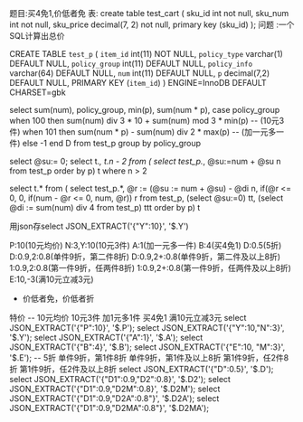 

题目:买4免1,价低者免
表:
create table test_cart (
	sku_id int not null,
	sku_num int not null,
	sku_price decimal(7, 2) not null,
	primary key (sku_id)
);
问题 :一个SQL计算出总价




CREATE TABLE `test_p` (
  `item_id` int(11) NOT NULL,
  `policy_type` varchar(1) DEFAULT NULL,
  `policy_group` int(11) DEFAULT NULL,
  `policy_info` varchar(64) DEFAULT NULL,
  `num` int(11) DEFAULT NULL,
  `p` decimal(7,2) DEFAULT NULL,
  PRIMARY KEY (`item_id`)
) ENGINE=InnoDB DEFAULT CHARSET=gbk






select sum(num), policy_group, min(p), sum(num * p),
case policy_group 
when 100 then sum(num) div 3 * 10 + sum(num) mod 3 * min(p) -- (10元3件)
when 101 then sum(num * p) - sum(num) div 2 * max(p) -- (加一元多一件)
else -1 end D
from test_p group by policy_group






select @su:= 0;
select t.*, t.n - 2 from (
select test_p.*, @su:=num + @su n from test_p order by p) t where n > 2




select t.* from (
select test_p.*, @r := (@su := num + @su) - @di  n, if(@r <= 0, 0, if(num - @r <= 0, num, @r)) r from test_p, 
(select @su:=0) tt, (select @di := sum(num) div 4 from test_p) ttt order by p) t





用json存select JSON_EXTRACT('{"Y":10}', '$.Y')


P:10(10元均价)
N:3,Y:10(10元3件)
A:1(加一元多一件)
B:4(买4免1)
D:0.5(5折)
D:0.9,2:0.8(单件9折，第二件8折)
D:0.9,2+:0.8(单件9折，第二件及以上8折)
1:0.9,2:0.8(第一件9折，任两件8折)
1:0.9,2+:0.8(第一件9折，任两件及以上8折)
E:10,-3(满10元立减3元)

* 价低者免，价低者折

特价
-- 10元均价 10元3件 加1元多1件 买4免1 满10元立减3元
select JSON_EXTRACT('{"P":10}', '$.P');
select JSON_EXTRACT('{"Y":10,"N":3}', '$.Y');
select JSON_EXTRACT('{"A":1}', '$.A');
select JSON_EXTRACT('{"B":4}', '$.B');
select JSON_EXTRACT('{"E":10, "M":3}', '$.E');
-- 5折 单件9折，第1件8折  单件9折，第1件及以上8折  第1件9折，任2件8折  第1件9折，任2件及以上8折
select JSON_EXTRACT('{"D":0.5}', '$.D');
select JSON_EXTRACT('{"D1":0.9,"D2":0.8}', '$.D2');
select JSON_EXTRACT('{"D1":0.9,"D2M":0.8}', '$.D2M');
select JSON_EXTRACT('{"D1":0.9,"D2A":0.8"}', '$.D2A');
select JSON_EXTRACT('{"D1":0.9,"D2MA":0.8"}', '$.D2MA');















